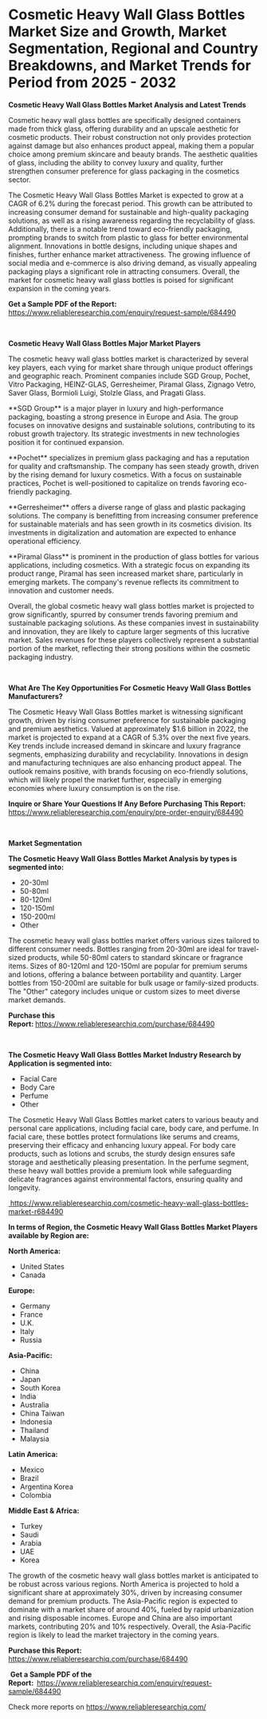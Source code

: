 <p><h1>Cosmetic Heavy Wall Glass Bottles Market Size and Growth, Market Segmentation, Regional and Country Breakdowns, and Market Trends for Period from 2025 -  2032</h1></p><p><strong>Cosmetic Heavy Wall Glass Bottles Market Analysis and Latest Trends</strong></p>
<p><p>Cosmetic heavy wall glass bottles are specifically designed containers made from thick glass, offering durability and an upscale aesthetic for cosmetic products. Their robust construction not only provides protection against damage but also enhances product appeal, making them a popular choice among premium skincare and beauty brands. The aesthetic qualities of glass, including the ability to convey luxury and quality, further strengthen consumer preference for glass packaging in the cosmetics sector. </p><p>The Cosmetic Heavy Wall Glass Bottles Market is expected to grow at a CAGR of 6.2% during the forecast period. This growth can be attributed to increasing consumer demand for sustainable and high-quality packaging solutions, as well as a rising awareness regarding the recyclability of glass. Additionally, there is a notable trend toward eco-friendly packaging, prompting brands to switch from plastic to glass for better environmental alignment. Innovations in bottle designs, including unique shapes and finishes, further enhance market attractiveness. The growing influence of social media and e-commerce is also driving demand, as visually appealing packaging plays a significant role in attracting consumers. Overall, the market for cosmetic heavy wall glass bottles is poised for significant expansion in the coming years.</p></p>
<p><strong>Get a Sample PDF of the Report:&nbsp;</strong> <a href="https://www.reliableresearchiq.com/enquiry/request-sample/684490?utm_campaign=3128&utm_medium=2&utm_source=Github&utm_content=ia&utm_term=29032025&utm_id=cosmetic-heavy-wall-glass-bottles">https://www.reliableresearchiq.com/enquiry/request-sample/684490</a></p>
<p>&nbsp;</p>
<p><strong>Cosmetic Heavy Wall Glass Bottles Major Market Players</strong></p>
<p><p>The cosmetic heavy wall glass bottles market is characterized by several key players, each vying for market share through unique product offerings and geographic reach. Prominent companies include SGD Group, Pochet, Vitro Packaging, HEINZ-GLAS, Gerresheimer, Piramal Glass, Zignago Vetro, Saver Glass, Bormioli Luigi, Stolzle Glass, and Pragati Glass.</p><p>**SGD Group** is a major player in luxury and high-performance packaging, boasting a strong presence in Europe and Asia. The group focuses on innovative designs and sustainable solutions, contributing to its robust growth trajectory. Its strategic investments in new technologies position it for continued expansion.</p><p>**Pochet** specializes in premium glass packaging and has a reputation for quality and craftsmanship. The company has seen steady growth, driven by the rising demand for luxury cosmetics. With a focus on sustainable practices, Pochet is well-positioned to capitalize on trends favoring eco-friendly packaging.</p><p>**Gerresheimer** offers a diverse range of glass and plastic packaging solutions. The company is benefitting from increasing consumer preference for sustainable materials and has seen growth in its cosmetics division. Its investments in digitalization and automation are expected to enhance operational efficiency.</p><p>**Piramal Glass** is prominent in the production of glass bottles for various applications, including cosmetics. With a strategic focus on expanding its product range, Piramal has seen increased market share, particularly in emerging markets. The company's revenue reflects its commitment to innovation and customer needs.</p><p>Overall, the global cosmetic heavy wall glass bottles market is projected to grow significantly, spurred by consumer trends favoring premium and sustainable packaging solutions. As these companies invest in sustainability and innovation, they are likely to capture larger segments of this lucrative market. Sales revenues for these players collectively represent a substantial portion of the market, reflecting their strong positions within the cosmetic packaging industry.</p></p>
<p>&nbsp;</p>
<p><strong>What Are The Key Opportunities For Cosmetic Heavy Wall Glass Bottles Manufacturers?</strong></p>
<p><p>The Cosmetic Heavy Wall Glass Bottles market is witnessing significant growth, driven by rising consumer preference for sustainable packaging and premium aesthetics. Valued at approximately $1.6 billion in 2022, the market is projected to expand at a CAGR of 5.3% over the next five years. Key trends include increased demand in skincare and luxury fragrance segments, emphasizing durability and recyclability. Innovations in design and manufacturing techniques are also enhancing product appeal. The outlook remains positive, with brands focusing on eco-friendly solutions, which will likely propel the market further, especially in emerging economies where luxury consumption is on the rise.</p></p>
<p><strong>Inquire or Share Your Questions If Any Before Purchasing This Report:</strong> <a href="https://www.reliableresearchiq.com/enquiry/pre-order-enquiry/684490?utm_campaign=3128&utm_medium=2&utm_source=Github&utm_content=ia&utm_term=29032025&utm_id=cosmetic-heavy-wall-glass-bottles">https://www.reliableresearchiq.com/enquiry/pre-order-enquiry/684490</a></p>
<p>&nbsp;</p>
<p><strong>Market Segmentation</strong></p>
<p><strong>The Cosmetic Heavy Wall Glass Bottles Market Analysis by types is segmented into:</strong></p>
<p><ul><li>20-30ml</li><li>50-80ml</li><li>80-120ml</li><li>120-150ml</li><li>150-200ml</li><li>Other</li></ul></p>
<p><p>The cosmetic heavy wall glass bottles market offers various sizes tailored to different consumer needs. Bottles ranging from 20-30ml are ideal for travel-sized products, while 50-80ml caters to standard skincare or fragrance items. Sizes of 80-120ml and 120-150ml are popular for premium serums and lotions, offering a balance between portability and quantity. Larger bottles from 150-200ml are suitable for bulk usage or family-sized products. The "Other" category includes unique or custom sizes to meet diverse market demands.</p></p>
<p><strong>Purchase this Report:&nbsp;</strong><a href="https://www.reliableresearchiq.com/purchase/684490?utm_campaign=3128&utm_medium=2&utm_source=Github&utm_content=ia&utm_term=29032025&utm_id=cosmetic-heavy-wall-glass-bottles">https://www.reliableresearchiq.com/purchase/684490</a></p>
<p>&nbsp;</p>
<p><strong>The Cosmetic Heavy Wall Glass Bottles Market Industry Research by Application is segmented into:</strong></p>
<p><ul><li>Facial Care</li><li>Body Care</li><li>Perfume</li><li>Other</li></ul></p>
<p><p>The Cosmetic Heavy Wall Glass Bottles market caters to various beauty and personal care applications, including facial care, body care, and perfume. In facial care, these bottles protect formulations like serums and creams, preserving their efficacy and enhancing luxury appeal. For body care products, such as lotions and scrubs, the sturdy design ensures safe storage and aesthetically pleasing presentation. In the perfume segment, these heavy wall bottles provide a premium look while safeguarding delicate fragrances against environmental factors, ensuring quality and longevity.</p></p>
<p><a href="https://www.reliableresearchiq.com/cosmetic-heavy-wall-glass-bottles-market-r684490?utm_campaign=3128&utm_medium=2&utm_source=Github&utm_content=ia&utm_term=29032025&utm_id=cosmetic-heavy-wall-glass-bottles">&nbsp;https://www.reliableresearchiq.com/cosmetic-heavy-wall-glass-bottles-market-r684490</a></p>
<p><strong>In terms of Region, the Cosmetic Heavy Wall Glass Bottles Market Players available by Region are:</strong></p>
<p>
    <p> <strong> North America: </strong>
        <ul>
            <li>United States</li>
            <li>Canada</li>
        </ul>
        </p> 
    <p> <strong> Europe: </strong>
        <ul>
            <li>Germany</li>
            <li>France</li>
            <li>U.K.</li>
            <li>Italy</li>
            <li>Russia</li>
        </ul>
        </p> 
    <p> <strong> Asia-Pacific: </strong>
        <ul>
            <li>China</li>
            <li>Japan</li>
            <li>South Korea</li>
            <li>India</li>
            <li>Australia</li>
            <li>China Taiwan</li>
            <li>Indonesia</li>
            <li>Thailand</li>
            <li>Malaysia</li>
        </ul>
        </p> 
    <p> <strong> Latin America: </strong>
        <ul>
            <li>Mexico</li>
            <li>Brazil</li>
            <li>Argentina Korea</li>
            <li>Colombia</li>
        </ul>
        </p> 
    <p> <strong> Middle East & Africa: </strong>
        <ul>
            <li>Turkey</li>
            <li>Saudi</li>
            <li>Arabia</li>
            <li>UAE</li>
            <li>Korea</li>
        </ul>
    </p>
    </p>
<p><p>The growth of the cosmetic heavy wall glass bottles market is anticipated to be robust across various regions. North America is projected to hold a significant share at approximately 30%, driven by increasing consumer demand for premium products. The Asia-Pacific region is expected to dominate with a market share of around 40%, fueled by rapid urbanization and rising disposable incomes. Europe and China are also important markets, contributing 20% and 10% respectively. Overall, the Asia-Pacific region is likely to lead the market trajectory in the coming years.</p></p>
<p><strong>Purchase this Report: </strong><a href="https://www.reliableresearchiq.com/purchase/684490?utm_campaign=3128&utm_medium=2&utm_source=Github&utm_content=ia&utm_term=29032025&utm_id=cosmetic-heavy-wall-glass-bottles">https://www.reliableresearchiq.com/purchase/684490</a></p>
<p>&nbsp;<strong>Get a Sample PDF of the Report:&nbsp;&nbsp;</strong><a href="https://www.reliableresearchiq.com/enquiry/request-sample/684490?utm_campaign=3128&utm_medium=2&utm_source=Github&utm_content=ia&utm_term=29032025&utm_id=cosmetic-heavy-wall-glass-bottles">https://www.reliableresearchiq.com/enquiry/request-sample/684490</a></p>
<p><strong></strong></p>
<p>Check more reports on <a href="https://www.reliableresearchiq.com/?utm_campaign=3128&utm_medium=2&utm_source=Github&utm_content=ia&utm_term=29032025&utm_id=cosmetic-heavy-wall-glass-bottles">https://www.reliableresearchiq.com/</a></p>